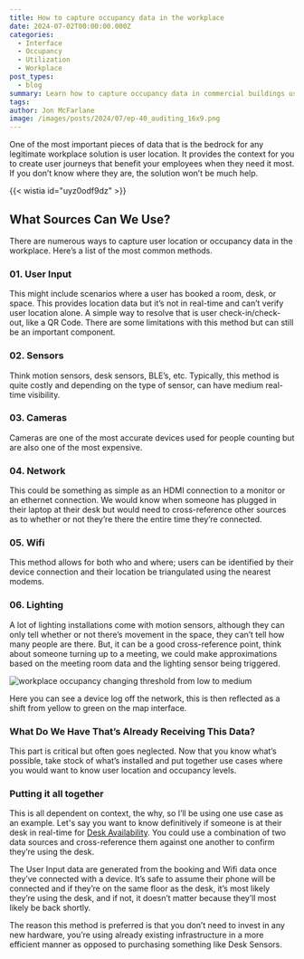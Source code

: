 ```yaml
---
title: How to capture occupancy data in the workplace
date: 2024-07-02T00:00:00.000Z
categories:
  - Interface
  - Occupancy
  - Utilization
  - Workplace
post_types:
  - blog
summary: Learn how to capture occupancy data in commercial buildings using real-time location services. Optimize space utilization and enhance workplace efficiency.
tags:
author: Jon McFarlane
image: /images/posts/2024/07/ep-40_auditing_16x9.png
---
```

One of the most important pieces of data that is the bedrock for any legitimate workplace solution is user location. It provides the context for you to create user journeys that benefit your employees when they need it most. If you don’t know where they are, the solution won’t be much help.

{{< wistia id="uyz0odf9dz" >}}

What Sources Can We Use?
------------------------

There are numerous ways to capture user location or occupancy data in the workplace. Here’s a list of the most common methods.

### 01\. User Input

This might include scenarios where a user has booked a room, desk, or space. This provides location data but it’s not in real-time and can’t verify user location alone. A simple way to resolve that is user check-in/check-out, like a QR Code. There are some limitations with this method but can still be an important component.

### 02\. Sensors

Think motion sensors, desk sensors, BLE’s, etc. Typically, this method is quite costly and depending on the type of sensor, can have medium real-time visibility. 

### 03\. Cameras

Cameras are one of the most accurate devices used for people counting but are also one of the most expensive.

### 04\. Network

This could be something as simple as an HDMI connection to a monitor or an ethernet connection. We would know when someone has plugged in their laptop at their desk but would need to cross-reference other sources as to whether or not they’re there the entire time they’re connected. 

### 05\. Wifi

This method allows for both who and where; users can be identified by their device connection and their location be triangulated using the nearest modems. 

### 06\. Lighting

A lot of lighting installations come with motion sensors, although they can only tell whether or not there’s movement in the space, they can’t tell how many people are there. But, it can be a good cross-reference point, think about someone turning up to a meeting, we could make approximations based on the meeting room data and the lighting sensor being triggered.

![workplace occupancy changing threshold from low to medium](/images/posts/2024/07/prague-people-location-map-interface.gif)

Here you can see a device log off the network, this is then reflected as a shift from yellow to green on the map interface.

### What Do We Have That’s Already Receiving This Data?

This part is critical but often goes neglected. Now that you know what’s possible, take stock of what’s installed and put together use cases where you would want to know user location and occupancy levels. 

### Putting it all together

This is all dependent on context, the why, so I’ll be using one use case as an example. Let's say you want to know definitively if someone is at their desk in real-time for [Desk Availability](/app/desk-booking-app). You could use a combination of two data sources and cross-reference them against one another to confirm they’re using the desk.

The User Input data are generated from the booking and Wifi data once they’ve connected with a device. It’s safe to assume their phone will be connected and if they’re on the same floor as the desk, it’s most likely they’re using the desk, and if not, it doesn’t matter because they’ll most likely be back shortly. 

The reason this method is preferred is that you don’t need to invest in any new hardware, you’re using already existing infrastructure in a more efficient manner as opposed to purchasing something like Desk Sensors. 

‍
